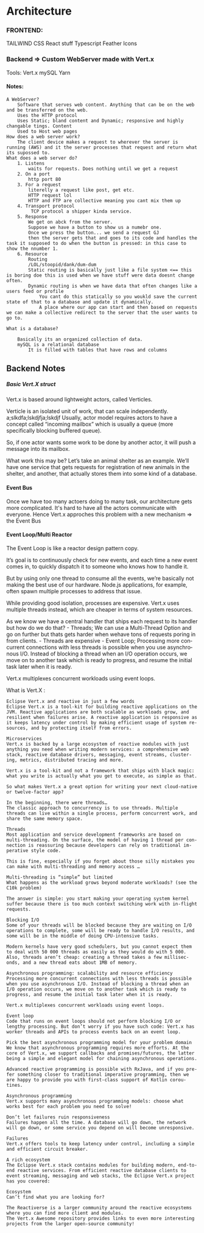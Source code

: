 # Architecture

### FRONTEND:
TAILWIND CSS
React stuff
Typescript 
Feather Icons

### Backend => Custom WebServer made with Vert.x
Tools:
    Vert.x
    mySQL
    Yarn
#### Notes:
    A WebServer?
        Software that serves web content. Anything that can be on the web and be transferred on the web.
        Uses the HTTP protocol
        Uses Static; bland content and Dynamic; responsive and highly changable tings. Content
        Used to Host web pages
    How does a web server work?
        The client device makes a request to wherever the server is running (AWS) and it the server processes that request and return what its supossed to.
    What does a web server do?
        1. Listens
            waits for requests. Does nothing until we get a request
        2. On a port
            http port 80
        3. For a request
            literelly a request like post, get etc. 
            HTTP request lol
            HTTP and FTP are collective meaning you cant mix them up
        4. Transport protocol
             TCP protocol a shipper kinda service.
        5. Response
            We get on abck from the server.
            Suppose we have a button to show us a numebr one.
            Once we press the button... we send a request GJ
            then the server gets that and goes to its code and handles the task it supposed to do when the button is pressed: in this case to show the nnumber 1.
        6. Resource
            Routing
            /LOL/stoopid/dank/dum-dum
            Static routing is basically just like a file system <== this is boring doe this is used when we have stuff were data doesnt change often.
            Dynamic routing is when we have data that often changes like a users feed or profile
                You cant do this statically so you woukld save the current state of that to a database and update it dynamically.
                A place where our app can start and then based on requests we can make a collective redirect to the server that the user wants to go to.

    What is a database?
    
        Basically its an organized collection of data.
        mySQL is a relational database
            It is filled with tables that have rows and columns

## Backend Notes

##### Basic Vert.X struct 

Vert.x is based around lightweight actors, called Verticles.

Verticle is an isolated unit of work, that can scale independently.
a;slkdfa;lskdjfja;lskdjf
Usually, actor model requires actors to have a concept called “incoming mailbox” which is usually a queue (more specifically blocking buffered queue).

So, if one actor wants some work to be done by another actor, it will push a message into its mailbox.

What work this may be? Let’s take an animal shelter as an example. We’ll have one service that gets requests for registration of new animals in the shelter, and another, that actually stores them into some kind of a database.

#### Event Bus
Once we have too many actoers doing to many task, our architecture gets more complicated. It's hard to have all the actors communicate with everyone. 
Hence Vert.x approches this problem with a new mechanism => the Event Bus

#### Event Loop/Multi Reactor
The Event Loop is like a reactor design pattern copy.

It’s goal is to continuously check for new events, and each time a new event comes in, to quickly dispatch it to someone who knows how to handle it.

But by using only one thread to consume all the events, we’re basically not making the best use of our hardware. Node.js applications, for example, often spawn multiple processes to address that issue.

While providing good isolation, processes are expensive. Vert.x uses multiple threads instead, which are cheaper in terms of system resources.

As we know we have a central handler that ships each request to its handler but how do we do that?
    - Threads; We can use a Multi-Thread Option and go on further but thats gets harder when wehave tons of requests poring in from clients.
        - Threads are expensive
    - Event Loop; Pro­cess­ing more con­cur­rent con­nec­tions with less threads is pos­si­ble when you use asyn­chro­nous I/O. In­stead of block­ing a thread when an I/O op­er­a­tion oc­curs, we move on to an­other task which is ready to progress, and re­sume the ini­tial task later when it is ready. 

Vert.x mul­ti­plexes con­cur­rent work­loads using event loops.



What is Vert.X :

    Eclipse Vert.x and reactive in just a few words
    Eclipse Vert.x is a tool-​kit for build­ing re­ac­tive ap­pli­ca­tions on the JVM. Re­ac­tive ap­pli­ca­tions are both scal­able as work­loads grow, and re­silient when fail­ures arise. A re­ac­tive ap­pli­ca­tion is re­spon­sive as it keeps la­tency under con­trol by mak­ing ef­fi­cient usage of sys­tem re­sources, and by pro­tect­ing it­self from er­rors.

    Microservices
    Vert.x is backed by a large ecosys­tem of re­ac­tive mod­ules with just any­thing you need when writ­ing mod­ern ser­vices: a com­pre­hen­sive web stack, re­ac­tive data­base dri­vers, mes­sag­ing, event streams, clus­ter­ing, met­rics, dis­trib­uted trac­ing and more.

    Vert.x is a tool-​kit and not a frame­work that ships with black magic: what you write is ac­tu­ally what you get to ex­e­cute, as sim­ple as that.

    So what makes Vert.x a great op­tion for writ­ing your next cloud-​native or twelve-​factor app?

    In the beginning, there were threads…
    The clas­sic ap­proach to con­cur­rency is to use threads. Mul­ti­ple threads can live within a sin­gle process, per­form con­cur­rent work, and share the same mem­ory space.

    Threads
    Most ap­pli­ca­tion and ser­vice de­vel­op­ment frame­works are based on multi-​threading. On the sur­face, the model of hav­ing 1 thread per con­nec­tion is re­as­sur­ing be­cause de­vel­op­ers can rely on tra­di­tional im­per­a­tive style code.

    This is fine, es­pe­cially if you for­get about those silly mis­takes you can make with multi-​threading and mem­ory ac­cess …

    Multi-threading is “simple” but limited
    What hap­pens as the work­load grows be­yond mod­er­ate work­loads? (see the C10k prob­lem)

    The an­swer is sim­ple: you start mak­ing your op­er­at­ing sys­tem ker­nel suf­fer be­cause there is too much con­text switch­ing work with in-​flight re­quests.

    Blocking I/O
    Some of your threads will be blocked be­cause they are wait­ing on I/O op­er­a­tions to com­plete, some will be ready to han­dle I/O re­sults, and some will be in the mid­dle of doing CPU-​intensive tasks.

    Mod­ern ker­nels have very good sched­ulers, but you can­not ex­pect them to deal with 50 000 threads as eas­ily as they would do with 5 000. Also, threads aren’t cheap: cre­at­ing a thread takes a few mil­lisec­onds, and a new thread eats about 1MB of mem­ory.

    Asynchronous programming: scalability and resource efficiency
    Pro­cess­ing more con­cur­rent con­nec­tions with less threads is pos­si­ble when you use asyn­chro­nous I/O. In­stead of block­ing a thread when an I/O op­er­a­tion oc­curs, we move on to an­other task which is ready to progress, and re­sume the ini­tial task later when it is ready.

    Vert.x mul­ti­plexes con­cur­rent work­loads using event loops.

    Event loop
    Code that runs on event loops should not per­form block­ing I/O or lengthy pro­cess­ing. But don’t worry if you have such code: Vert.x has worker threads and APIs to process events back on an event loop.

    Pick the best asynchronous programming model for your problem domain
    We know that asyn­chro­nous pro­gram­ming re­quires more ef­forts. At the core of Vert.x, we sup­port call­backs and promises/fu­tures, the lat­ter being a sim­ple and el­e­gant model for chain­ing asyn­chro­nous op­er­a­tions.

    Ad­vanced re­ac­tive pro­gram­ming is pos­si­ble with Rx­Java, and if you pre­fer some­thing closer to tra­di­tional im­per­a­tive pro­gram­ming, then we are happy to pro­vide you with first-​class sup­port of Kotlin corou­tines.

    Asynchronous programming
    Vert.x sup­ports many asyn­chro­nous pro­gram­ming mod­els: choose what works best for each prob­lem you need to solve!

    Don’t let failures ruin responsiveness
    Fail­ures hap­pen all the time. A data­base will go down, the net­work will go down, or some ser­vice you de­pend on will be­come un­re­spon­sive.

    Failures
    Vert.x of­fers tools to keep la­tency under con­trol, in­clud­ing a sim­ple and ef­fi­cient cir­cuit breaker.

    A rich ecosystem
    The Eclipse Vert.x stack con­tains mod­ules for build­ing mod­ern, end-​to-end re­ac­tive ser­vices. From ef­fi­cient re­ac­tive data­base clients to event stream­ing, mes­sag­ing and web stacks, the Eclipse Vert.x project has you cov­ered:

    Ecosystem
    Can’t find what you are look­ing for?

    The Re­ac­ti­verse is a larger com­mu­nity around the re­ac­tive ecosys­tems where you can find more client and mod­ules.
    The Vert.x Awe­some repos­i­tory pro­vides links to even more in­ter­est­ing projects from the larger open-​source com­mu­nity!


        
